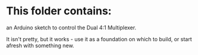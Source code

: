 # This folder contains: 

an Arduino sketch to control the Dual 4:1 Multiplexer.

It isn't pretty, but it works - use it as a foundation on which to build, or start afresh with something new.
